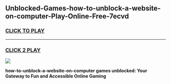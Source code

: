
## Unblocked-Games-how-to-unblock-a-website-on-computer-Play-Online-Free-7ecvd
<h3>
<a href="https://premium76.site?title=how-to-unblock-a-website-on-computer&ref=26A">CLICK TO PLAY</a></h3>
<hr>

<h3>
<a href="https://premium76.site?title=how-to-unblock-a-website-on-computer&ref=26A">CLICK 2 PLAY</a>
  
</h3>

<a href="https://premium76.site?title=how-to-unblock-a-website-on-computer&ref=26A"><img src="https://clearcache.store/games.png"></a>


**how-to-unblock-a-website-on-computer games unblocked: Your Gateway to Fun and Accessible Online Gaming**
